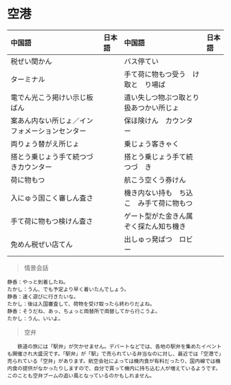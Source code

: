 # 空港

| 中国語        | 日本語 | 中国語        | 日本語 |
| :------------ | :----- | :------------ | :----- |
| <ruby>税ぜい関かん</ruby> |        | <ruby>バス停てい</ruby> |        |
| <ruby>ターミナル</ruby> |        | <ruby>手て荷に物もつ受う　け取と　り場ば</ruby> |        |
| <ruby>電でん光こう掲けい示じ板ばん</ruby> |        | <ruby>遺い失しつ物ぶつ取とり扱あつかい所じょ</ruby> |        |
| <ruby>案あん内ない所じょ／インフォメーションセンター</ruby> |        | <ruby>保ほ険けん　カウンター</ruby> |        |
| <ruby>両りょう替がえ所じょ</ruby> |        | <ruby>乗じょう客きゃく</ruby> |        |
| <ruby>搭とう乗じょう手て続つづ　きカウンター</ruby> |        | <ruby>搭とう乗じょう手て続つづ　き</ruby> |        |
| <ruby>荷に物もつ</ruby> |        | <ruby>航こう空くう券けん</ruby> |        |
| <ruby>入にゅう国こく審しん査さ</ruby> |        | <ruby>機き内ない持も　ち込こ　み手て荷に物もつ</ruby> |        |
| <ruby>手て荷に物もつ検けん査さ</ruby> |        | <ruby>ゲート型がた金きん属ぞく探たん知ち機き</ruby> |        |
| <ruby>免めん税ぜい店てん</ruby> |        | <ruby>出しゅっ発ぱつ　ロビー</ruby> |        |

> 情景会話

```text
静香：やっと到着したね。
たかし：うん、でも予定より早く着いたんでしょう。
静香：速く遊びに行きたいな。
たかし：後は入国審査して、荷物を受け取ったら終わりだよね。
静香：そうだね、あっ、ちょっと両替所で両替してから行こうよ。
たかし：うん、いいよ。
```

> 空弁

```text
　　鉄道の旅には「駅弁」が欠かせません。デパートなどでは、各地の駅弁を集めたイベントも開催され大盛況です。「駅弁」が「駅」で売られている弁当なのに対し、最近では「空港で」売られている「空弁」があります。航空会社によっては機内食が有料だったり、国内線では機内食の提供がなかったりしますので、自分で買って機内に持ち込む人が増えているようです。このことも空弁ブームの追い風となっているのかもしれません。
```
